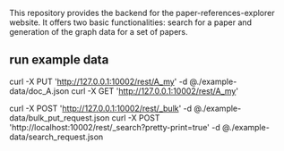 This repository provides the backend for the paper-references-explorer website. It offers two basic functionalities: search for a paper and generation of the graph data for a set of papers.

## run example data
curl -X PUT 'http://127.0.0.1:10002/rest/A_my' -d @./example-data/doc_A.json
curl -X GET 'http://127.0.0.1:10002/rest/A_my'

curl -X POST 'http://127.0.0.1:10002/rest/_bulk' -d @./example-data/bulk_put_request.json
curl -X POST 'http://localhost:10002/rest/_search?pretty-print=true' -d @./example-data/search_request.json
